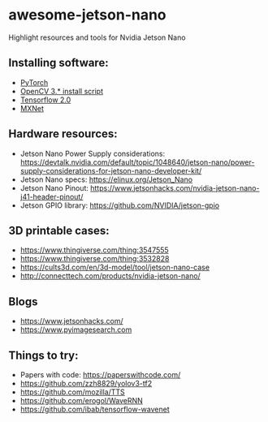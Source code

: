# awesome-jetson-nano

Highlight resources and tools for Nvidia Jetson Nano

## Installing software:

- [PyTorch](https://devtalk.nvidia.com/default/topic/1049071/jetson-nano/pytorch-for-jetson-nano/)
- [OpenCV 3.* install script](https://github.com/AastaNV/JEP/blob/master/script/install_opencv4.0.0_Nano.sh)
- [Tensorflow 2.0](https://devtalk.nvidia.com/default/topic/1048776/jetson-nano/official-tensorflow-for-jetson-nano-/)
- [MXNet](https://devtalk.nvidia.com/default/topic/1049293/jetson-nano/i-was-unable-to-compile-and-install-mxnet-on-the-jetson-nano-is-there-an-official-installation-tutorial-/)

## Hardware resources:

- Jetson Nano Power Supply considerations: https://devtalk.nvidia.com/default/topic/1048640/jetson-nano/power-supply-considerations-for-jetson-nano-developer-kit/
- Jetson Nano specs: https://elinux.org/Jetson_Nano
- Jetson Nano Pinout: https://www.jetsonhacks.com/nvidia-jetson-nano-j41-header-pinout/
- Jetson GPIO library: https://github.com/NVIDIA/jetson-gpio

## 3D printable cases:

- https://www.thingiverse.com/thing:3547555
- https://www.thingiverse.com/thing:3532828
- https://cults3d.com/en/3d-model/tool/jetson-nano-case
- http://connecttech.com/products/nvidia-jetson-nano/

## Blogs

- https://www.jetsonhacks.com/
- https://www.pyimagesearch.com

## Things to try:

- Papers with code: https://paperswithcode.com/
- https://github.com/zzh8829/yolov3-tf2
- https://github.com/mozilla/TTS
- https://github.com/erogol/WaveRNN
- https://github.com/ibab/tensorflow-wavenet

